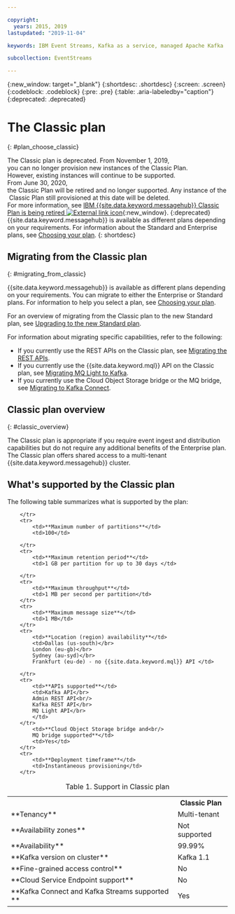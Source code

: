 ```yaml
---

copyright:
  years: 2015, 2019
lastupdated: "2019-11-04"

keywords: IBM Event Streams, Kafka as a service, managed Apache Kafka

subcollection: EventStreams

---
```


{:new_window: target="_blank"}
{:shortdesc: .shortdesc}
{:screen: .screen}
{:codeblock: .codeblock}
{:pre: .pre}
{:table: .aria-labeledby="caption"}
{:deprecated: .deprecated}

# The Classic plan 
{: #plan_choose_classic}

The Classic plan is deprecated. From November 1, 2019, you can no longer provision new instances of the Classic Plan. <br/>However, existing instances will continue to be supported.
From June 30, 2020, the Classic Plan will be retired and no longer supported. Any instance of the Classic Plan still provisioned at this date will be deleted. 
<br/>
For more information, see 
[IBM {{site.data.keyword.messagehub}} Classic Plan is being retired ![External link icon](../../icons/launch-glyph.svg "External link icon")](https://www.ibm.com/cloud/blog/announcements/ibm-event-streams-classic-plan-is-being-retired){:new_window}.
{:deprecated}
{{site.data.keyword.messagehub}} is available as different plans depending on your requirements. For information about the Standard and Enterprise plans, see [Choosing your plan](/docs/EventStreams?topic=EventStreams-plan_choose#plan_choose).
{: shortdesc}
 

## Migrating from the Classic plan
{: #migrating_from_classic}

{{site.data.keyword.messagehub}} is available as different plans depending on your requirements. You can migrate to either the Enterprise or Standard plans. For information to help you select a plan, see [Choosing your plan](/docs/EventStreams?topic=EventStreams-plan_choose#plan_choose).

For an overview of migrating from the Classic plan to the new Standard plan, see [Upgrading to the new Standard plan](/docs/EventStreams?topic=EventStreams-migrate_classic_plan).

For information about migrating specific capabilities, refer to the following: 
* If you currently use the REST APIs on the Classic plan, see [Migrating the REST APIs](/docs/EventStreams?topic=EventStreams-migrate_rest_apis).
* If you currently use the {{site.data.keyword.mql}} API on the Classic plan, see [Migrating MQ Light to Kafka](/docs/EventStreams?topic=EventStreams-migrate_mqlight).
* If you currently use the Cloud Object Storage bridge or the MQ bridge, see [Migrating to Kafka Connect](/docs/EventStreams?topic=EventStreams-migrate_bridges).

## Classic plan overview
{: #classic_overview}

The Classic plan is appropriate if you require event ingest and distribution capabilities but do not require any additional benefits of the Enterprise plan. The Classic plan offers shared access to a multi-tenant {{site.data.keyword.messagehub}} cluster.


## What's supported by the Classic plan

The following table summarizes what is supported by the plan:

<table>
    <caption>Table 1. Support in Classic plan</caption>
      <tr>
	        <th></th>
		    <th>Classic Plan</th>
        </tr>
		<tr>
			<td>**Tenancy**</td>
			<td>Multi-tenant </td>
		</tr>
        <tr>
			<td>**Availability zones**</td>
			<td>Not supported</td>
		</tr>
        <tr>
			<td>**Availability**</td>
			<td>99.99%</td>
		</tr>
	  		<tr>
			<td>**Kafka version on cluster**</td>
			<td>Kafka 1.1</td>
		</tr>
		<tr>
			<td>**Fine-grained access control**</td>
			<td>No</td>
		</tr>
				<tr>
			<td>**Cloud Service Endpoint support**</td>
			<td>No</td>
		</tr>
		<tr>
			<td>**Kafka Connect and Kafka Streams supported **</td>
			<td>Yes</td>

		</tr>
		<tr>
			<td>**Maximum number of partitions**</td>
			<td>100</td>

		</tr>
		<tr>
			<td>**Maximum retention period**</td>
			<td>1 GB per partition for up to 30 days </td>

		</tr>
		<tr>
			<td>**Maximum throughput**</td>
			<td>1 MB per second per partition</td>
		</tr>
		<tr>
			<td>**Maximum message size**</td>
			<td>1 MB</td>
		</tr>
		<tr>
			<td>**Location (region) availability**</td>
			<td>Dallas (us-south)</br>
			London (eu-gb)</br>
			Sydney (au-syd)</br>
			Frankfurt (eu-de) - no {{site.data.keyword.mql}} API </td>

		</tr>
		<tr>
     	    <td>**APIs supported**</td>
			<td>Kafka API</br>
			Admin REST API<br/>
			Kafka REST API</br>
			MQ Light API</br>
		    </td>
		</tr>
			<td>**Cloud Object Storage bridge and<br/>
			MQ bridge supported**</td>
			<td>Yes</td>
		</tr>
		<tr>
			<td>**Deployment timeframe**</td>
			<td>Instantaneous provisioning</td>
		</tr>

</table>

